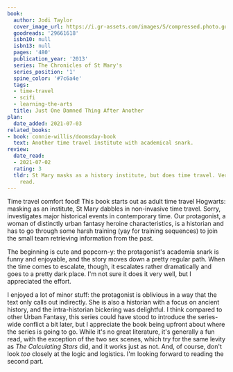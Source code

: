 ```yaml
---
book:
  author: Jodi Taylor
  cover_image_url: https://i.gr-assets.com/images/S/compressed.photo.goodreads.com/books/1459230212l/29661618._SX318_.jpg
  goodreads: '29661618'
  isbn10: null
  isbn13: null
  pages: '480'
  publication_year: '2013'
  series: The Chronicles of St Mary's
  series_position: '1'
  spine_color: '#7c6a4e'
  tags:
  - time-travel
  - scifi
  - learning-the-arts
  title: Just One Damned Thing After Another
plan:
  date_added: 2021-07-03
related_books:
- book: connie-willis/doomsday-book
  text: Another time travel institute with academical snark.
review:
  date_read:
  - 2021-07-02
  rating: 3
  tldr: St Mary masks as a history institute, but does time travel. Very fun popcorn
    read.
---
```


Time travel comfort food! This book starts out as adult time travel Hogwarts: masking as an institute, St Mary dabbles
in non-invasive time travel. Sorry, investigates major historical events in contemporary time. Our protagonist, a woman
of distinctly urban fantasy heroine characteristics, is a historian and has to go through some harsh training (yay for
training sequences) to join the small team retrieving information from the past.

The beginning is cute and popcorn-y: the protagonist's academia snark is funny and enjoyable, and the story moves down a
pretty regular path. When the time comes to escalate, though, it escalates rather dramatically and goes to a pretty dark
place. I'm not sure it does it very well, but I appreciated the effort.

I enjoyed a lot of minor stuff: the protagonist is oblivious in a way that the text only calls out indirectly. She is
also a historian with a focus on ancient history, and the intra-historian bickering was delightful. I think compared to
other Urban Fantasy, this series could have stood to introduce the series-wide conflict a bit later, but I appreciate
the book being upfront about where the series is going to go. While it's no great literature, it's generally a fun read,
with the exception of the two sex scenes, which try for the same levity as *The Calculating Stars* did, and it works
just as not. And, of course, don't look *too* closely at the logic and logistics. I'm looking forward to reading the
second part.
